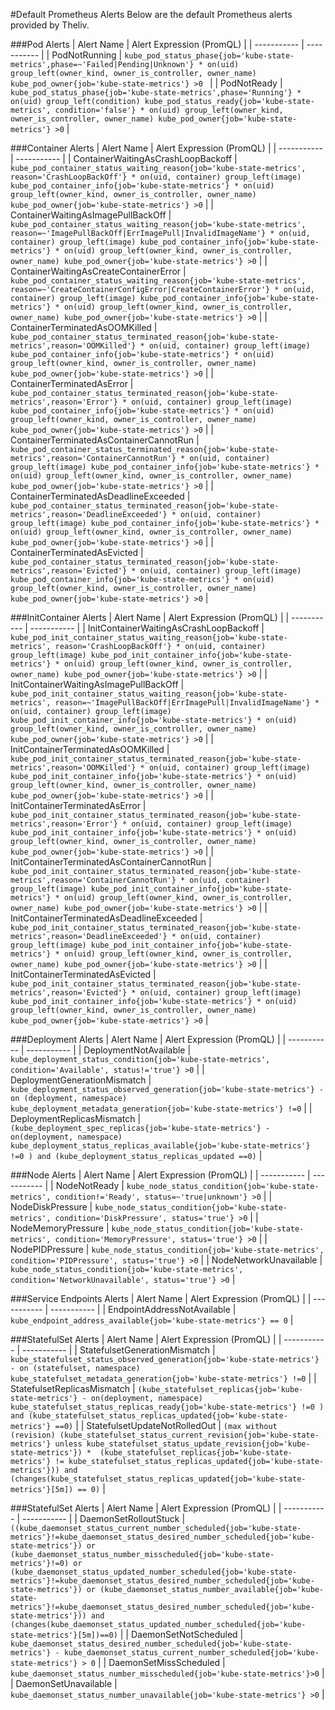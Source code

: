 #Default Prometheus Alerts
Below are the default Prometheus alerts provided by Theliv.   

###Pod Alerts
| Alert Name | Alert Expression (PromQL) |
| ----------- | ----------- |
| PodNotRunning | `kube_pod_status_phase{job='kube-state-metrics',phase=~'Failed|Pending|Unknown'} * on(uid) group_left(owner_kind, owner_is_controller, owner_name) kube_pod_owner{job='kube-state-metrics'} >0 ` |
| PodNotReady | `kube_pod_status_phase{job='kube-state-metrics',phase='Running'} * on(uid) group_left(condition) kube_pod_status_ready{job='kube-state-metrics', condition='false'} * on(uid) group_left(owner_kind, owner_is_controller, owner_name) kube_pod_owner{job='kube-state-metrics'} >0` |  

###Container Alerts
| Alert Name | Alert Expression (PromQL) |
| ----------- | ----------- |
| ContainerWaitingAsCrashLoopBackoff | `kube_pod_container_status_waiting_reason{job='kube-state-metrics', reason='CrashLoopBackOff'} * on(uid, container) group_left(image) kube_pod_container_info{job='kube-state-metrics'} * on(uid) group_left(owner_kind, owner_is_controller, owner_name) kube_pod_owner{job='kube-state-metrics'} >0` |
| ContainerWaitingAsImagePullBackOff | `kube_pod_container_status_waiting_reason{job='kube-state-metrics', reason=~'ImagePullBackOff|ErrImagePull|InvalidImageName'} * on(uid, container) group_left(image) kube_pod_container_info{job='kube-state-metrics'} * on(uid) group_left(owner_kind, owner_is_controller, owner_name) kube_pod_owner{job='kube-state-metrics'} >0` |
| ContainerWaitingAsCreateContainerError | `kube_pod_container_status_waiting_reason{job='kube-state-metrics', reason=~'CreateContainerConfigError|CreateContainerError'} * on(uid, container) group_left(image) kube_pod_container_info{job='kube-state-metrics'} * on(uid) group_left(owner_kind, owner_is_controller, owner_name) kube_pod_owner{job='kube-state-metrics'} >0` |
| ContainerTerminatedAsOOMKilled | `kube_pod_container_status_terminated_reason{job='kube-state-metrics',reason='OOMKilled'} * on(uid, container) group_left(image) kube_pod_container_info{job='kube-state-metrics'} * on(uid) group_left(owner_kind, owner_is_controller, owner_name) kube_pod_owner{job='kube-state-metrics'} >0` |
| ContainerTerminatedAsError | `kube_pod_container_status_terminated_reason{job='kube-state-metrics',reason='Error'} * on(uid, container) group_left(image) kube_pod_container_info{job='kube-state-metrics'} * on(uid) group_left(owner_kind, owner_is_controller, owner_name) kube_pod_owner{job='kube-state-metrics'} >0` |
| ContainerTerminatedAsContainerCannotRun | `kube_pod_container_status_terminated_reason{job='kube-state-metrics',reason='ContainerCannotRun'} * on(uid, container) group_left(image) kube_pod_container_info{job='kube-state-metrics'} * on(uid) group_left(owner_kind, owner_is_controller, owner_name) kube_pod_owner{job='kube-state-metrics'} >0` |
| ContainerTerminatedAsDeadlineExceeded | `kube_pod_container_status_terminated_reason{job='kube-state-metrics',reason='DeadlineExceeded'} * on(uid, container) group_left(image) kube_pod_container_info{job='kube-state-metrics'} * on(uid) group_left(owner_kind, owner_is_controller, owner_name) kube_pod_owner{job='kube-state-metrics'} >0` |
| ContainerTerminatedAsEvicted | `kube_pod_container_status_terminated_reason{job='kube-state-metrics',reason='Evicted'} * on(uid, container) group_left(image) kube_pod_container_info{job='kube-state-metrics'} * on(uid) group_left(owner_kind, owner_is_controller, owner_name) kube_pod_owner{job='kube-state-metrics'} >0` |  

###InitContainer Alerts
| Alert Name | Alert Expression (PromQL) |
| ----------- | ----------- |
| InitContainerWaitingAsCrashLoopBackoff | `kube_pod_init_container_status_waiting_reason{job='kube-state-metrics', reason='CrashLoopBackOff'} * on(uid, container) group_left(image) kube_pod_init_container_info{job='kube-state-metrics'} * on(uid) group_left(owner_kind, owner_is_controller, owner_name) kube_pod_owner{job='kube-state-metrics'} >0` |
| InitContainerWaitingAsImagePullBackOff | `kube_pod_init_container_status_waiting_reason{job='kube-state-metrics', reason=~'ImagePullBackOff|ErrImagePull|InvalidImageName'} * on(uid, container) group_left(image) kube_pod_init_container_info{job='kube-state-metrics'} * on(uid) group_left(owner_kind, owner_is_controller, owner_name) kube_pod_owner{job='kube-state-metrics'} >0` |
| InitContainerTerminatedAsOOMKilled | `kube_pod_init_container_status_terminated_reason{job='kube-state-metrics',reason='OOMKilled'} * on(uid, container) group_left(image) kube_pod_init_container_info{job='kube-state-metrics'} * on(uid) group_left(owner_kind, owner_is_controller, owner_name) kube_pod_owner{job='kube-state-metrics'} >0` |
| InitContainerTerminatedAsError | `kube_pod_init_container_status_terminated_reason{job='kube-state-metrics',reason='Error'} * on(uid, container) group_left(image) kube_pod_init_container_info{job='kube-state-metrics'} * on(uid) group_left(owner_kind, owner_is_controller, owner_name) kube_pod_owner{job='kube-state-metrics'} >0` |
| InitContainerTerminatedAsContainerCannotRun | `kube_pod_init_container_status_terminated_reason{job='kube-state-metrics',reason='ContainerCannotRun'} * on(uid, container) group_left(image) kube_pod_init_container_info{job='kube-state-metrics'} * on(uid) group_left(owner_kind, owner_is_controller, owner_name) kube_pod_owner{job='kube-state-metrics'} >0` |
| InitContainerTerminatedAsDeadlineExceeded | `kube_pod_init_container_status_terminated_reason{job='kube-state-metrics',reason='DeadlineExceeded'} * on(uid, container) group_left(image) kube_pod_init_container_info{job='kube-state-metrics'} * on(uid) group_left(owner_kind, owner_is_controller, owner_name) kube_pod_owner{job='kube-state-metrics'} >0` |
| InitContainerTerminatedAsEvicted | `kube_pod_init_container_status_terminated_reason{job='kube-state-metrics',reason='Evicted'} * on(uid, container) group_left(image) kube_pod_init_container_info{job='kube-state-metrics'} * on(uid) group_left(owner_kind, owner_is_controller, owner_name) kube_pod_owner{job='kube-state-metrics'} >0` |  

###Deployment Alerts
| Alert Name | Alert Expression (PromQL) |
| ----------- | ----------- |
| DeploymentNotAvailable | `kube_deployment_status_condition{job='kube-state-metrics', condition='Available', status!='true'} >0` |
| DeploymentGenerationMismatch | `kube_deployment_status_observed_generation{job='kube-state-metrics'} - on (deployment, namespace) kube_deployment_metadata_generation{job='kube-state-metrics'} !=0` |
| DeploymentReplicasMismatch | `(kube_deployment_spec_replicas{job='kube-state-metrics'} - on(deployment, namespace) kube_deployment_status_replicas_available{job='kube-state-metrics'} !=0 ) and (kube_deployment_status_replicas_updated ==0)` |  

###Node Alerts
| Alert Name | Alert Expression (PromQL) |
| ----------- | ----------- |
| NodeNotReady | `kube_node_status_condition{job='kube-state-metrics', condition!='Ready', status=~'true|unknown'} >0` |
| NodeDiskPressure | `kube_node_status_condition{job='kube-state-metrics', condition='DiskPressure', status='true'} >0` |
| NodeMemoryPressure | `kube_node_status_condition{job='kube-state-metrics', condition='MemoryPressure', status='true'} >0` |
| NodePIDPressure | `kube_node_status_condition{job='kube-state-metrics', condition='PIDPressure', status='true'} >0` |
| NodeNetworkUnavailable | `kube_node_status_condition{job='kube-state-metrics', condition='NetworkUnavailable', status='true'} >0` |   

###Service Endpoints Alerts
| Alert Name | Alert Expression (PromQL) |
| ----------- | ----------- |
| EndpointAddressNotAvailable | `kube_endpoint_address_available{job='kube-state-metrics'} == 0` |   

###StatefulSet Alerts
| Alert Name | Alert Expression (PromQL) |
| ----------- | ----------- |
| StatefulsetGenerationMismatch | `kube_statefulset_status_observed_generation{job='kube-state-metrics'} - on (statefulset, namespace) kube_statefulset_metadata_generation{job='kube-state-metrics'} !=0` |
| StatefulsetReplicasMismatch | `(kube_statefulset_replicas{job='kube-state-metrics'} - on(deployment, namespace) kube_statefulset_status_replicas_ready{job='kube-state-metrics'} !=0 ) and (kube_statefulset_status_replicas_updated{job='kube-state-metrics'} ==0)` |
| StatefulsetUpdateNotRolledOut | `(max without (revision) (kube_statefulset_status_current_revision{job='kube-state-metrics'} unless kube_statefulset_status_update_revision{job='kube-state-metrics'}) *  (kube_statefulset_replicas{job='kube-state-metrics'} != kube_statefulset_status_replicas_updated{job='kube-state-metrics'})) and (changes(kube_statefulset_status_replicas_updated{job='kube-state-metrics'}[5m]) == 0)` |   

###StatefulSet Alerts
| Alert Name | Alert Expression (PromQL) |
| ----------- | ----------- |
| DaemonSetRolloutStuck | `((kube_daemonset_status_current_number_scheduled{job='kube-state-metrics'}!=kube_daemonset_status_desired_number_scheduled{job='kube-state-metrics'}) or (kube_daemonset_status_number_misscheduled{job='kube-state-metrics'}!=0) or (kube_daemonset_status_updated_number_scheduled{job='kube-state-metrics'}!=kube_daemonset_status_desired_number_scheduled{job='kube-state-metrics'}) or (kube_daemonset_status_number_available{job='kube-state-metrics'}!=kube_daemonset_status_desired_number_scheduled{job='kube-state-metrics'})) and (changes(kube_daemonset_status_updated_number_scheduled{job='kube-state-metrics'}[5m])==0)` |
| DaemonSetNotScheduled | `kube_daemonset_status_desired_number_scheduled{job='kube-state-metrics'} - kube_daemonset_status_current_number_scheduled{job='kube-state-metrics'} > 0` |
| DaemonSetMissScheduled | `kube_daemonset_status_number_misscheduled{job='kube-state-metrics'}>0` |
| DaemonSetUnavailable | `kube_daemonset_status_number_unavailable{job='kube-state-metrics'} >0` |   